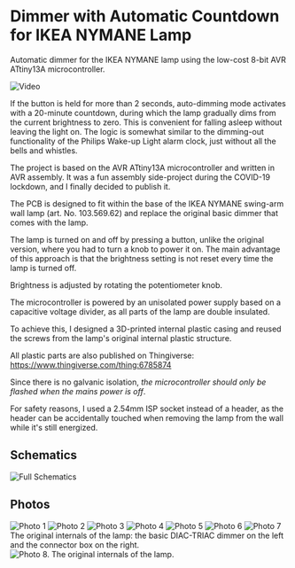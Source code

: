 # Dimmer with Automatic Countdown for IKEA NYMANE Lamp
Automatic dimmer for the IKEA NYMANE lamp using the low-cost 8-bit AVR ATtiny13A microcontroller.

![Video](https://github.com/ilyushkin/auto_dimmer/blob/main/img/video.gif?raw=true)

If the button is held for more than 2 seconds, auto-dimming mode activates with a 20-minute countdown, during which the lamp gradually dims from the current brightness to zero. This is convenient for falling asleep without leaving the light on. The logic is somewhat similar to the dimming-out functionality of the Philips Wake-up Light alarm clock, just without all the bells and whistles.

The project is based on the AVR ATtiny13A microcontroller and written in AVR assembly. It was a fun assembly side-project during the COVID-19 lockdown, and I finally decided to publish it.

The PCB is designed to fit within the base of the IKEA NYMANE swing-arm wall lamp (art. No. 103.569.62) and replace the original basic dimmer that comes with the lamp.

The lamp is turned on and off by pressing a button, unlike the original version, where you had to turn a knob to power it on. The main advantage of this approach is that the brightness setting is not reset every time the lamp is turned off.

Brightness is adjusted by rotating the potentiometer knob.

The microcontroller is powered by an unisolated power supply based on a capacitive voltage divider, as all parts of the lamp are double insulated.

To achieve this, I designed a 3D-printed internal plastic casing and reused the screws from the lamp's original internal plastic structure.

All plastic parts are also published on Thingiverse:
https://www.thingiverse.com/thing:6785874

Since there is no galvanic isolation, _the microcontroller should only be flashed when the mains power is off_.

For safety reasons, I used a 2.54mm ISP socket instead of a header, as the header can be accidentally touched when removing the lamp from the wall while it's still energized.

## Schematics
![Full Schematics](https://github.com/ilyushkin/auto_dimmer/blob/main/img/full_schematics.png?raw=true)

## Photos
![Photo 1](https://github.com/ilyushkin/auto_dimmer/blob/main/img/photo1.jpg?raw=true)
![Photo 2](https://github.com/ilyushkin/auto_dimmer/blob/main/img/photo2.jpg?raw=true)
![Photo 3](https://github.com/ilyushkin/auto_dimmer/blob/main/img/photo3.jpg?raw=true)
![Photo 4](https://github.com/ilyushkin/auto_dimmer/blob/main/img/photo4.jpg?raw=true)
![Photo 5](https://github.com/ilyushkin/auto_dimmer/blob/main/img/photo5.jpg?raw=true)
![Photo 6](https://github.com/ilyushkin/auto_dimmer/blob/main/img/photo6.jpg?raw=true)
![Photo 7](https://github.com/ilyushkin/auto_dimmer/blob/main/img/photo7.jpg?raw=true)
The original internals of the lamp: the basic DIAC-TRIAC dimmer on the left and the connector box on the right.
![Photo 8. The original internals of the lamp.](https://github.com/ilyushkin/auto_dimmer/blob/main/img/photo8.jpg?raw=true)




